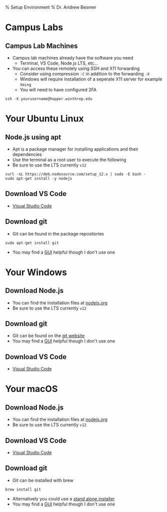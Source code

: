% Setup Environment
% Dr. Andrew Besmer
	
# Campus Labs

## Campus Lab Machines

* Campus lab machines already have the software you need
	* Terminal, VS Code, Node.js LTS, etc...
* You can access these remotely using SSH and X11 forwarding
	* Consider using compression `-C` in addition to the forwarding `-X`
	* Windows will require installation of a seperate X11 server for example `Xming`
	* You will need to have configured 2FA

```
ssh -X yourusername@hopper.winthrop.edu
```

# Your Ubuntu Linux

## Node.js using apt
 
* Apt is a package manager for installing applications and their dependencies
* Use the terminal as a root user to execute the following
* Be sure to use the LTS currently `v12`

```
curl -sL https://deb.nodesource.com/setup_12.x | sudo -E bash -
sudo apt-get install -y nodejs
```

## Download VS Code

* [Visual Studio Code](https://code.visualstudio.com/)

## Download git

* Git can be found in the package repositories

```
sudo apt-get install git
```

* You may find a [GUI](https://git-scm.com/downloads/guis) helpful though I don't use one

# Your Windows

## Download Node.js

* You can find the installation files at [nodejs.org](https://nodejs.org/en/download/)
* Be sure to use the LTS currently `v12`

## Download git

* Git can be found on the [git website](https://git-scm.com/download/win)
* You may find a [GUI](https://git-scm.com/downloads/guis) helpful though I don't use one

## Download VS Code

* [Visual Studio Code](https://code.visualstudio.com/)

# Your macOS

## Download Node.js

* You can find the installation files at [nodejs.org](https://nodejs.org/en/download/)
* Be sure to use the LTS currently `v12`

## Download VS Code

* [Visual Studio Code](https://code.visualstudio.com/)

## Download git

* Git can be installed with brew

```
brew install git
```

* Alternatively you could use a [stand alone installer](https://sourceforge.net/projects/git-osx-installer/)
* You may find a [GUI](https://git-scm.com/downloads/guis) helpful though I don't use one
